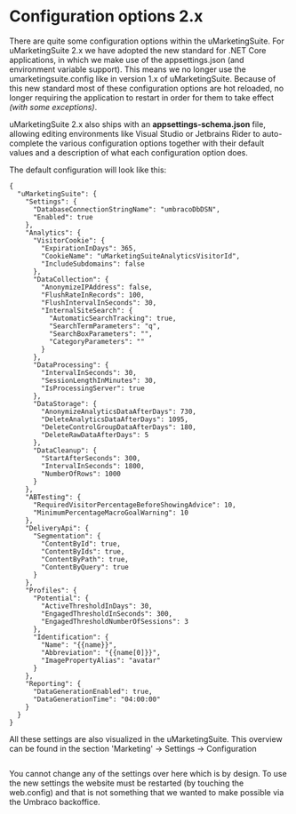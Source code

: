 # Configuration options 2.x

There are quite some configuration options within the uMarketingSuite. For uMarketingSuite 2.x we have adopted the new standard for .NET Core applications, in which we make use of the appsettings.json (and environment variable support). This means we no longer use the umarketingsuite.config like in version 1.x of uMarketingSuite. Because of this new standard most of these configuration options are hot reloaded, no longer requiring the application to restart in order for them to take effect _(with some exceptions)_.

uMarketingSuite 2.x also ships with an **appsettings-schema.json** file, allowing editing environments like Visual Studio or Jetbrains Rider to auto-complete the various configuration options together with their default values and a description of what each configuration option does.

The default configuration will look like this:

```
{
  "uMarketingSuite": {
    "Settings": {
      "DatabaseConnectionStringName": "umbracoDbDSN",
      "Enabled": true
    },
    "Analytics": {
      "VisitorCookie": {
        "ExpirationInDays": 365,
        "CookieName": "uMarketingSuiteAnalyticsVisitorId",
        "IncludeSubdomains": false
      },
      "DataCollection": {
        "AnonymizeIPAddress": false,
        "FlushRateInRecords": 100,
        "FlushIntervalInSeconds": 30,
        "InternalSiteSearch": {
          "AutomaticSearchTracking": true,
          "SearchTermParameters": "q",
          "SearchBoxParameters": "",
          "CategoryParameters": ""
        }
      },
      "DataProcessing": {
        "IntervalInSeconds": 30,
        "SessionLengthInMinutes": 30,
        "IsProcessingServer": true
      },
      "DataStorage": {
        "AnonymizeAnalyticsDataAfterDays": 730,
        "DeleteAnalyticsDataAfterDays": 1095,
        "DeleteControlGroupDataAfterDays": 180,
        "DeleteRawDataAfterDays": 5
      },
      "DataCleanup": {
        "StartAfterSeconds": 300,
        "IntervalInSeconds": 1800,
        "NumberOfRows": 1000
      }
    },
    "ABTesting": {
      "RequiredVisitorPercentageBeforeShowingAdvice": 10,
      "MinimumPercentageMacroGoalWarning": 10
    },
    "DeliveryApi": {
      "Segmentation": {
        "ContentById": true,
        "ContentByIds": true,
        "ContentByPath": true,
        "ContentByQuery": true
      }
    },
    "Profiles": {
      "Potential": {
        "ActiveThresholdInDays": 30,
        "EngagedThresholdInSeconds": 300,
        "EngagedThresholdNumberOfSessions": 3
      },
      "Identification": {
        "Name": "{{name}}",
        "Abbreviation": "{{name[0]}}",
        "ImagePropertyAlias": "avatar"
      }
    },
    "Reporting": {
      "DataGenerationEnabled": true,
      "DataGenerationTime": "04:00:00"
    }
  }
}
```

All these settings are also visualized in the uMarketingSuite. This overview can be found in the section 'Marketing' -> Settings -> Configuration

![]()

You cannot change any of the settings over here which is by design. To use the new settings the website must be restarted (by touching the web.config) and that is not something that we wanted to make possible via the Umbraco backoffice.
